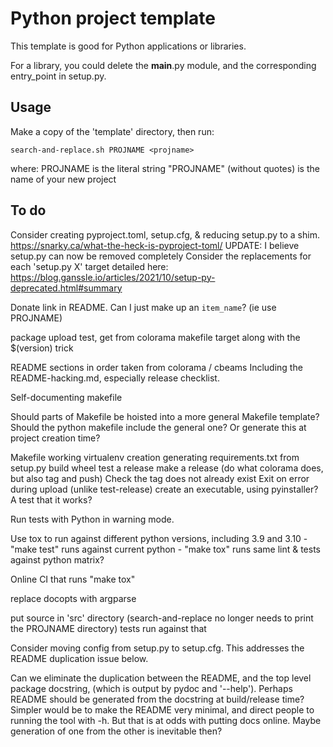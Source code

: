 # Python project template

This template is good for Python applications or libraries.

For a library, you could delete the __main__.py module, and the corresponding
entry_point in setup.py.

## Usage

Make a copy of the 'template' directory, then run:

    search-and-replace.sh PROJNAME <projname>

where:
    PROJNAME is the literal string "PROJNAME" (without quotes)
    <projname> is the name of your new project

## To do

Consider creating pyproject.toml, setup.cfg, & reducing setup.py to a shim.
https://snarky.ca/what-the-heck-is-pyproject-toml/
UPDATE: I believe setup.py can now be removed completely
Consider the replacements for each 'setup.py X' target detailed here:
https://blog.ganssle.io/articles/2021/10/setup-py-deprecated.html#summary

Donate link in README. Can I just make up an `item_name`? (ie use PROJNAME)

package upload test, get from colorama makefile target
    along with the $(version) trick

README sections in order taken from colorama / cbeams
Including the README-hacking.md, especially release checklist.

Self-documenting makefile

Should parts of Makefile be hoisted into a more general Makefile template?
Should the python makefile include the general one? Or generate this at
project creation time?

Makefile
working virtualenv creation
generating requirements.txt from setup.py
build wheel
test a release
make a release (do what colorama does, but also tag and push)
    Check the tag does not already exist
    Exit on error during upload (unlike test-release)
create an executable, using pyinstaller? A test that it works?

Run tests with Python in warning mode.

Use tox to run against different python versions, including 3.9 and 3.10
    - "make test" runs against current python
    - "make tox" runs same lint & tests against python matrix?

Online CI that runs "make tox"

replace docopts with argparse

put source in 'src' directory
(search-and-replace no longer needs to print the PROJNAME directory)
tests run against that

Consider moving config from setup.py to setup.cfg. This addresses the
README duplication issue below.

Can we eliminate the duplication between the README, and the top level package
docstring, (which is output by pydoc and '--help'). Perhaps README should be
generated from the docstring at build/release time? Simpler would be to make
the README very minimal, and direct people to running the tool with -h. But
that is at odds with putting docs online. Maybe generation of one from the
other is inevitable then?

